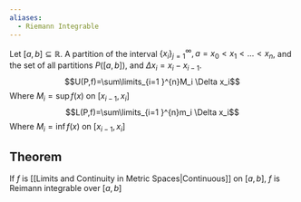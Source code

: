 ```yaml
---
aliases:
  - Riemann Integrable
---
```

Let $[a,b]\subseteq \mathbb{R}$. A partition of the interval $\{ x_i \}_{j=1}^{\infty}, a=x_{0}<x_{1}<\dots<x_n$, and the set of all partitions $P([a,b])$, and $\Delta x_i=x_i-x_{i-1}$.
$$U(P,f)=\sum\limits_{i=1 }^{n}M_i \Delta x_i$$
Where $M_i=\sup f(x)$ on $[x_{i-1},x_i]$
$$L(P,f)=\sum\limits_{i=1 }^{n}m_i \Delta x_i$$
Where $M_i=\inf f(x)$ on $[x_{i-1},x_i]$
## Theorem
If $f$ is [[Limits and Continuity in Metric Spaces|Continuous]] on $[a,b]$, $f$ is Reimann integrable over $[a,b]$